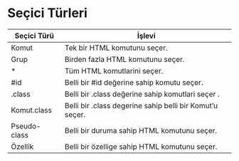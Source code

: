 # Seçici Türleri

| Seçici Türü        |        İşlevi     |
|--------------------|-------------------|
| Komut              | Tek bir HTML komutunu seçer.                      
| Grup               | Birden fazla HTML komutunu seçer.                             
| *                  | Tüm HTML komutlarini seçer.                  
| #id                | Belli bir #id değerine sahip komutu seçer.                           
| .class             | Belli bir .class değerine sahip komutlari seçer .          
| Komut.class        | Belli bir .class degerine sahip belli bir Komut’u seçer.              
| Pseudo-class       | Belli bir duruma sahip HTML komutunu seçer.            
| Özellik            | Belli bir özellige sahip HTML komutunu seçer.            
